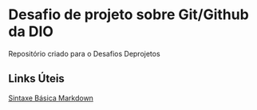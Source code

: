 # Desafio de projeto sobre Git/Github da DIO
Repositório criado para o Desafios Deprojetos

## Links Úteis
[Sintaxe Básica Markdown](https://www.markdownguide.org/)

